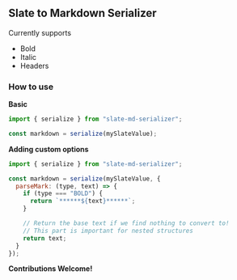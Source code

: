 ## Slate to Markdown Serializer

Currently supports 
- Bold
- Italic
- Headers


### How to use

**Basic**

```js
import { serialize } from "slate-md-serializer";

const markdown = serialize(mySlateValue);
```

**Adding custom options**
```js
import { serialize } from "slate-md-serializer";

const markdown = serialize(mySlateValue, {
  parseMark: (type, text) => {
    if (type === "BOLD") {
      return `******${text}******`;
    }

    // Return the base text if we find nothing to convert to!
    // This part is important for nested structures
    return text;
  }
});
```

**Contributions Welcome!**